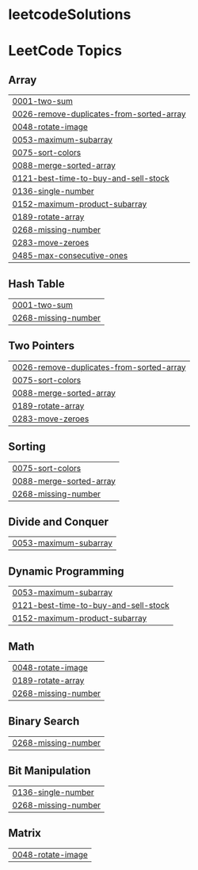 # leetcodeSolutions
<!---LeetCode Topics Start-->
# LeetCode Topics
## Array
|  |
| ------- |
| [0001-two-sum](https://github.com/shreya8384/leetcodeSolutions/tree/master/0001-two-sum) |
| [0026-remove-duplicates-from-sorted-array](https://github.com/shreya8384/leetcodeSolutions/tree/master/0026-remove-duplicates-from-sorted-array) |
| [0048-rotate-image](https://github.com/shreya8384/leetcodeSolutions/tree/master/0048-rotate-image) |
| [0053-maximum-subarray](https://github.com/shreya8384/leetcodeSolutions/tree/master/0053-maximum-subarray) |
| [0075-sort-colors](https://github.com/shreya8384/leetcodeSolutions/tree/master/0075-sort-colors) |
| [0088-merge-sorted-array](https://github.com/shreya8384/leetcodeSolutions/tree/master/0088-merge-sorted-array) |
| [0121-best-time-to-buy-and-sell-stock](https://github.com/shreya8384/leetcodeSolutions/tree/master/0121-best-time-to-buy-and-sell-stock) |
| [0136-single-number](https://github.com/shreya8384/leetcodeSolutions/tree/master/0136-single-number) |
| [0152-maximum-product-subarray](https://github.com/shreya8384/leetcodeSolutions/tree/master/0152-maximum-product-subarray) |
| [0189-rotate-array](https://github.com/shreya8384/leetcodeSolutions/tree/master/0189-rotate-array) |
| [0268-missing-number](https://github.com/shreya8384/leetcodeSolutions/tree/master/0268-missing-number) |
| [0283-move-zeroes](https://github.com/shreya8384/leetcodeSolutions/tree/master/0283-move-zeroes) |
| [0485-max-consecutive-ones](https://github.com/shreya8384/leetcodeSolutions/tree/master/0485-max-consecutive-ones) |
## Hash Table
|  |
| ------- |
| [0001-two-sum](https://github.com/shreya8384/leetcodeSolutions/tree/master/0001-two-sum) |
| [0268-missing-number](https://github.com/shreya8384/leetcodeSolutions/tree/master/0268-missing-number) |
## Two Pointers
|  |
| ------- |
| [0026-remove-duplicates-from-sorted-array](https://github.com/shreya8384/leetcodeSolutions/tree/master/0026-remove-duplicates-from-sorted-array) |
| [0075-sort-colors](https://github.com/shreya8384/leetcodeSolutions/tree/master/0075-sort-colors) |
| [0088-merge-sorted-array](https://github.com/shreya8384/leetcodeSolutions/tree/master/0088-merge-sorted-array) |
| [0189-rotate-array](https://github.com/shreya8384/leetcodeSolutions/tree/master/0189-rotate-array) |
| [0283-move-zeroes](https://github.com/shreya8384/leetcodeSolutions/tree/master/0283-move-zeroes) |
## Sorting
|  |
| ------- |
| [0075-sort-colors](https://github.com/shreya8384/leetcodeSolutions/tree/master/0075-sort-colors) |
| [0088-merge-sorted-array](https://github.com/shreya8384/leetcodeSolutions/tree/master/0088-merge-sorted-array) |
| [0268-missing-number](https://github.com/shreya8384/leetcodeSolutions/tree/master/0268-missing-number) |
## Divide and Conquer
|  |
| ------- |
| [0053-maximum-subarray](https://github.com/shreya8384/leetcodeSolutions/tree/master/0053-maximum-subarray) |
## Dynamic Programming
|  |
| ------- |
| [0053-maximum-subarray](https://github.com/shreya8384/leetcodeSolutions/tree/master/0053-maximum-subarray) |
| [0121-best-time-to-buy-and-sell-stock](https://github.com/shreya8384/leetcodeSolutions/tree/master/0121-best-time-to-buy-and-sell-stock) |
| [0152-maximum-product-subarray](https://github.com/shreya8384/leetcodeSolutions/tree/master/0152-maximum-product-subarray) |
## Math
|  |
| ------- |
| [0048-rotate-image](https://github.com/shreya8384/leetcodeSolutions/tree/master/0048-rotate-image) |
| [0189-rotate-array](https://github.com/shreya8384/leetcodeSolutions/tree/master/0189-rotate-array) |
| [0268-missing-number](https://github.com/shreya8384/leetcodeSolutions/tree/master/0268-missing-number) |
## Binary Search
|  |
| ------- |
| [0268-missing-number](https://github.com/shreya8384/leetcodeSolutions/tree/master/0268-missing-number) |
## Bit Manipulation
|  |
| ------- |
| [0136-single-number](https://github.com/shreya8384/leetcodeSolutions/tree/master/0136-single-number) |
| [0268-missing-number](https://github.com/shreya8384/leetcodeSolutions/tree/master/0268-missing-number) |
## Matrix
|  |
| ------- |
| [0048-rotate-image](https://github.com/shreya8384/leetcodeSolutions/tree/master/0048-rotate-image) |
<!---LeetCode Topics End-->
